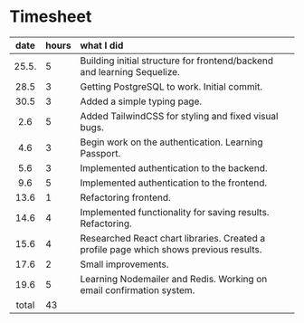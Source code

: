 # Timesheet

| date  | hours | what I did  |
| :----:|:------| :-----|
| 25.5. | 5     | Building initial structure for frontend/backend and learning Sequelize. |
| 28.5  | 3     | Getting PostgreSQL to work. Initial commit. |
| 30.5  | 3     | Added a simple typing page. |
| 2.6   | 5     | Added TailwindCSS for styling and fixed visual bugs. |
| 4.6   | 3     | Begin work on the authentication. Learning Passport. |
| 5.6   | 3     | Implemented authentication to the backend. |
| 9.6   | 5     | Implemented authentication to the frontend. |
| 13.6  | 1     | Refactoring frontend. |
| 14.6  | 4     | Implemented functionality for saving results. Refactoring. |
| 15.6  | 4     | Researched React chart libraries. Created a profile page which shows previous results. |
| 17.6  | 2     | Small improvements. |
| 19.6  | 5     | Learning Nodemailer and Redis. Working on email confirmation system. |
| total | 43    | |